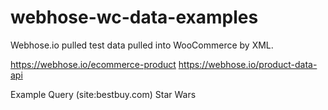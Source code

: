 # webhose-wc-data-examples
Webhose.io pulled test data pulled into WooCommerce by XML.

https://webhose.io/ecommerce-product
https://webhose.io/product-data-api

Example Query
(site:bestbuy.com) Star Wars

